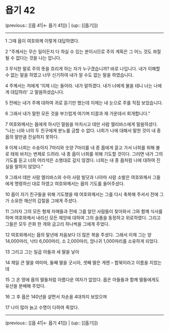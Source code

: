 # 욥기 42

(previous:: [[욥 41|← 욥기 41]]) | (up:: [[욥기]])

***




1 
그때 욥이 여호와께 이렇게 대답하였다. 



2 
"주께서는 무슨 일이든지 다 하실 수 있는 분이시므로 주의 계획은 그 어느 것도 좌절될 수 없다는 것을 나는 압니다. 



3 
무식한 말로 주의 뜻을 흐리게 하는 자가 누구겠습니까? 바로 나입니다. 내가 이해할 수 없는 말을 하였고 너무 신기하여 내가 알 수도 없는 말을 하였습니다. 



4 
주께서는 저에게 '이제 너는 들어라. 내가 말하겠다. 내가 너에게 물을 테니 너는 나에게 대답하라' 고 말씀하셨습니다. 



5 
전에는 내가 주께 대하여 귀로 듣기만 했는데 이제는 내 눈으로 주를 직접 보았습니다. 



6 
그래서 내가 말한 모든 것을 부끄럽게 여기며 티끌과 재 가운데서 회개합니다." 



7 
여호와께서는 욥에게 하시던 말씀을 마치시고 데만 사람 엘리바스에게 말씀하셨다. "나는 너와 너의 두 친구에게 분노를 금할 수 없다. 너희가 나에 대해서 말한 것이 내 종 욥의 말만큼 진실하지 못하다. 



8 
이제 너희는 수송아지 7마리와 숫양 7마리를 내 종 욥에게 끌고 가서 너희를 위해 불로 태워 바치는 번제로 드려라. 내 종 욥이 너희를 위해 기도할 것이다. 그러면 내가 그의 기도를 듣고 너희 어리석은 소행대로 갚지 않겠다. 너희는 내 종 욥처럼 나에 대하여 진실을 말하지 않았다." 



9 
그래서 데만 사람 엘리바스와 수아 사람 빌닷과 나아마 사람 소발은 여호와께서 그들에게 명령하신 대로 하였고 여호와께서는 욥의 기도를 들어주셨다. 



10 
욥이 자기 친구들을 위해 기도했을 때 여호와께서는 그를 다시 축복해 주셔서 전에 그가 소유한 재산의 갑절을 그에게 주셨다. 



11 
그러자 그의 모든 형제 자매들과 전에 그를 알던 사람들이 찾아와서 그와 함께 식사를 하며 여호와께서 내리신 모든 재앙에 대하여 그의 슬픔을 동정하고 위로하였다. 그리고 그들은 모두 은화 한 개와 금고리 하나씩을 그에게 주었다. 



12 
여호와께서는 욥의 말년에 처음보다 더 많은 복을 주셨다. 그래서 이제 그는 양 14,000마리, 낙타 6,000마리, 소 2,000마리, 암나귀 1,000마리를 소유하게 되었다. 



13 
그리고 그는 일곱 아들과 세 딸을 낳아 



14 
제일 큰 딸을 여미마, 둘째 딸을 긋시아, 셋째 딸은 게렌 – 합북이라고 이름을 지었는데 



15 
그 온 땅에 욥의 딸들처럼 아름다운 여자가 없었다. 욥은 아들들과 함께 딸들에게도 유산을 분배해 주었다. 



16 
그 후 욥은 140년을 살면서 자손을 4대까지 보았으며 



17 
나이 많아 늙고 수명이 다하여 죽었다.

***

(previous:: [[욥 41|← 욥기 41]]) | (up:: [[욥기]])
